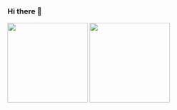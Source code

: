 ### Hi there 👋

<!--
**mong-head/mong-head** is a ✨ _special_ ✨ repository because its `README.md` (this file) appears on your GitHub profile.

Here are some ideas to get you started:
- 🔭 I’m currently working on ...
- 🌱 I’m currently learning ...
- 👯 I’m looking to collaborate on ...
- 🤔 I’m looking for help with ...
- 💬 Ask me about ...
- 📫 How to reach me: ...
- 😄 Pronouns: ...
- ⚡ Fun fact: ...
-->
  <a href="https://github.com/mong-head"><img src="https://github-readme-stats.vercel.app/api?username=mong-head&bg_color=30,e96443,904e95&title_color=fff&text_color=fff&show_icons=true&icon_color=ffffff&count_private=true" height="180" /></a>
  <a href="https://github.com/mong-head"><img src="https://github-readme-stats.vercel.app/api/top-langs/?username=mong-head&langs_count=10&hide=html,css&layout=compact" height="180" /></a>
